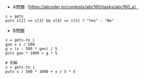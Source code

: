 - A問題（https://atcoder.jp/contests/abc160/tasks/abc160_a）

```
s = gets
puts s[2] == s[3] && s[4] == s[5] ? "Yes" : "No"
```

- B問題
```
x = gets.to_i
goo = x / 500
g = (x - 500 * goo) / 5
puts goo * 1000 + g * 5

# 別解
x = gets.to_i
puts x / 500 * 1000 + x / 5 * 5
```
